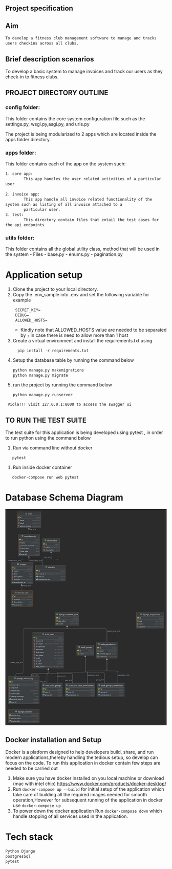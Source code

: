 ## Project specification

## Aim

    To develop a fitness club management software to manage and tracks users checkins across all clubs.

## Brief description scenarios

To develop a basic system to manage invoices and track our users as they check-in to fitness
clubs.

## PROJECT DIRECTORY OUTLINE

### config folder:

This folder contains the core system configuration file such as the settings.py, wsgi.py,asgi.py, and urls.py

The project is being modularized to 2 apps which are located inside the apps folder directory.

### apps folder:

This folder contains each of the app on the system such:

    1. core app: 
            This app handles the user related activities of a particular user

    2. invoice app: 
            This app handle all invoice related functionality of the system such as listing of all invoice attached to a 
            particular user.
    3. test:
            This directory contain files that entail the test cases for the api endpoints

### utils folder:

This folder contains all the global utility class, method that will be used in the system - Files - base.py - enums.py -
pagination.py

# Application setup

1. Clone the project to your local directory.
2. Copy the .env_sample into .env and set the following variable for example
   ```
    SECRET_KEY=
    DEBUG=
    ALLOWED_HOSTS=
    ```
    - Kindly note that ALLOWED_HOSTS value are needed to be separated by ``;`` in case there is need to allow more than
      1 host
3. Create a virtual environment and install the requirements.txt using
    ```
      pip install -r requirements.txt
   ```
4. Setup the database table by running the command below
    ```
   python manage.py makemigrations
   python manage.py migrate
   ```
5. run the project by running the command below
    ```
   python manage.py runserver
   ```

```
 Viola!!! visit 127.0.0.1:8000 to access the swagger ui
```

## TO RUN THE TEST SUITE

The test suite for this application is being developed using pytest , in order to run python using the command below

1. Run via command line without docker

```
   pytest
```

1. Run inside docker container

```
   docker-compose run web pytest
```

# Database Schema Diagram

![Database Diagram](database_schema.png)

## Docker installation and Setup

Docker is a platform designed to help developers build, share, and run modern applications,thereby handling the tedious
setup, so develop can focus on the code. To run this application in docker contain few steps are needed to be carried
out

1. Make sure you have docker installed on you local machine or download (mac with intel
   chip) https://www.docker.com/products/docker-desktop/
2. Run ``docker-compose up --build`` for initial setup of the application which take care of building all the required
   images needed for smooth operation,However for subsequent running of the application in docker
   use ``docker-compose up``
3. To power down the docker application Run ``docker-compose down`` which handle stopping of all services used in the
   application.

# Tech stack

    Python Django
    postgresSql
    pytest

